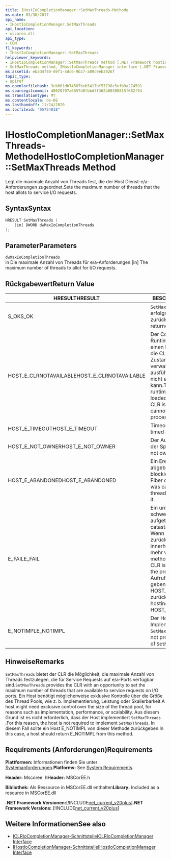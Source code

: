 ```yaml
---
title: IHostIoCompletionManager::SetMaxThreads-Methode
ms.date: 03/30/2017
api_name:
- IHostIoCompletionManager.SetMaxThreads
api_location:
- mscoree.dll
api_type:
- COM
f1_keywords:
- IHostIoCompletionManager::SetMaxThreads
helpviewer_keywords:
- IHostIoCompletionManager::SetMaxThreads method [.NET Framework hosting]
- SetMaxThreads method, IHostIoCompletionManager interface [.NET Framework hosting]
ms.assetid: ebad4f40-d9f1-4dc6-9b27-a89c9eb3926f
topic_type:
- apiref
ms.openlocfilehash: 3cb001db74587beb5417bf57738c5efb9a274591
ms.sourcegitcommit: d8020797a6657d0fbbdff362b80300815f682f94
ms.translationtype: MT
ms.contentlocale: de-DE
ms.lasthandoff: 11/24/2020
ms.locfileid: "95724818"
---
```

# <a name="ihostiocompletionmanagersetmaxthreads-method"></a><span data-ttu-id="20b99-102">IHostIoCompletionManager::SetMaxThreads-Methode</span><span class="sxs-lookup"><span data-stu-id="20b99-102">IHostIoCompletionManager::SetMaxThreads Method</span></span>

<span data-ttu-id="20b99-103">Legt die maximale Anzahl von Threads fest, die der Host Dienst-e/a-Anforderungen zugeordnet.</span><span class="sxs-lookup"><span data-stu-id="20b99-103">Sets the maximum number of threads that the host allots to service I/O requests.</span></span>  
  
## <a name="syntax"></a><span data-ttu-id="20b99-104">Syntax</span><span class="sxs-lookup"><span data-stu-id="20b99-104">Syntax</span></span>  
  
```cpp  
HRESULT SetMaxThreads (  
    [in] DWORD dwMaxIoCompletionThreads  
);  
```  
  
## <a name="parameters"></a><span data-ttu-id="20b99-105">Parameter</span><span class="sxs-lookup"><span data-stu-id="20b99-105">Parameters</span></span>  

 `dwMaxIoCompletionThreads`  
 <span data-ttu-id="20b99-106">in Die maximale Anzahl von Threads für e/a-Anforderungen.</span><span class="sxs-lookup"><span data-stu-id="20b99-106">[in] The maximum number of threads to allot for I/O requests.</span></span>  
  
## <a name="return-value"></a><span data-ttu-id="20b99-107">Rückgabewert</span><span class="sxs-lookup"><span data-stu-id="20b99-107">Return Value</span></span>  
  
|<span data-ttu-id="20b99-108">HRESULT</span><span class="sxs-lookup"><span data-stu-id="20b99-108">HRESULT</span></span>|<span data-ttu-id="20b99-109">BESCHREIBUNG</span><span class="sxs-lookup"><span data-stu-id="20b99-109">Description</span></span>|  
|-------------|-----------------|  
|<span data-ttu-id="20b99-110">S_OK</span><span class="sxs-lookup"><span data-stu-id="20b99-110">S_OK</span></span>|<span data-ttu-id="20b99-111">`SetMaxThreads` wurde erfolgreich zurückgegeben.</span><span class="sxs-lookup"><span data-stu-id="20b99-111">`SetMaxThreads` returned successfully.</span></span>|  
|<span data-ttu-id="20b99-112">HOST_E_CLRNOTAVAILABLE</span><span class="sxs-lookup"><span data-stu-id="20b99-112">HOST_E_CLRNOTAVAILABLE</span></span>|<span data-ttu-id="20b99-113">Der Common Language Runtime (CLR) wurde nicht in einen Prozess geladen, oder die CLR befindet sich in einem Zustand, in dem Sie verwalteten Code nicht ausführen oder den-Befehl nicht erfolgreich verarbeiten kann.</span><span class="sxs-lookup"><span data-stu-id="20b99-113">The common language runtime (CLR) has not been loaded into a process, or the CLR is in a state in which it cannot run managed code or process the call successfully.</span></span>|  
|<span data-ttu-id="20b99-114">HOST_E_TIMEOUT</span><span class="sxs-lookup"><span data-stu-id="20b99-114">HOST_E_TIMEOUT</span></span>|<span data-ttu-id="20b99-115">Timeout des Aufrufes.</span><span class="sxs-lookup"><span data-stu-id="20b99-115">The call timed out.</span></span>|  
|<span data-ttu-id="20b99-116">HOST_E_NOT_OWNER</span><span class="sxs-lookup"><span data-stu-id="20b99-116">HOST_E_NOT_OWNER</span></span>|<span data-ttu-id="20b99-117">Der Aufrufer ist nicht Besitzer der Sperre.</span><span class="sxs-lookup"><span data-stu-id="20b99-117">The caller does not own the lock.</span></span>|  
|<span data-ttu-id="20b99-118">HOST_E_ABANDONED</span><span class="sxs-lookup"><span data-stu-id="20b99-118">HOST_E_ABANDONED</span></span>|<span data-ttu-id="20b99-119">Ein Ereignis wurde abgebrochen, während ein blockierter Thread oder eine Fiber darauf wartete.</span><span class="sxs-lookup"><span data-stu-id="20b99-119">An event was canceled while a blocked thread or fiber was waiting on it.</span></span>|  
|<span data-ttu-id="20b99-120">E_FAIL</span><span class="sxs-lookup"><span data-stu-id="20b99-120">E_FAIL</span></span>|<span data-ttu-id="20b99-121">Ein unbekannter schwerwiegender Fehler ist aufgetreten.</span><span class="sxs-lookup"><span data-stu-id="20b99-121">An unknown catastrophic failure occurred.</span></span> <span data-ttu-id="20b99-122">Wenn eine Methode E_FAIL zurückgibt, ist die CLR innerhalb des Prozesses nicht mehr verwendbar.</span><span class="sxs-lookup"><span data-stu-id="20b99-122">When a method returns E_FAIL, the CLR is no longer usable within the process.</span></span> <span data-ttu-id="20b99-123">Nachfolgende Aufrufe von Hostingmethoden geben HOST_E_CLRNOTAVAILABLE zurück.</span><span class="sxs-lookup"><span data-stu-id="20b99-123">Subsequent calls to hosting methods return HOST_E_CLRNOTAVAILABLE.</span></span>|  
|<span data-ttu-id="20b99-124">E_NOTIMPL</span><span class="sxs-lookup"><span data-stu-id="20b99-124">E_NOTIMPL</span></span>|<span data-ttu-id="20b99-125">Der Host stellt keine Implementierung von bereit `SetMaxThreads` .</span><span class="sxs-lookup"><span data-stu-id="20b99-125">The host does not provide an implementation of `SetMaxThreads`.</span></span>|  
  
## <a name="remarks"></a><span data-ttu-id="20b99-126">Hinweise</span><span class="sxs-lookup"><span data-stu-id="20b99-126">Remarks</span></span>  

 <span data-ttu-id="20b99-127">`SetMaxThreads` bietet der CLR die Möglichkeit, die maximale Anzahl von Threads festzulegen, die für Service Requests auf e/a-Ports verfügbar sind.</span><span class="sxs-lookup"><span data-stu-id="20b99-127">`SetMaxThreads` provides the CLR with an opportunity to set the maximum number of threads that are available to service requests on I/O ports.</span></span> <span data-ttu-id="20b99-128">Ein Host benötigt möglicherweise exklusive Kontrolle über die Größe des Thread Pools, wie z. b. Implementierung, Leistung oder Skalierbarkeit.</span><span class="sxs-lookup"><span data-stu-id="20b99-128">A host might need exclusive control over the size of the thread pool, for reasons such as implementation, performance, or scalability.</span></span> <span data-ttu-id="20b99-129">Aus diesem Grund ist es nicht erforderlich, dass der Host implementiert `SetMaxThreads` .</span><span class="sxs-lookup"><span data-stu-id="20b99-129">For this reason, the host is not required to implement `SetMaxThreads`.</span></span> <span data-ttu-id="20b99-130">In diesem Fall sollte ein Host E_NOTIMPL von dieser Methode zurückgeben.</span><span class="sxs-lookup"><span data-stu-id="20b99-130">In this case, a host should return E_NOTIMPL from this method.</span></span>  
  
## <a name="requirements"></a><span data-ttu-id="20b99-131">Requirements (Anforderungen)</span><span class="sxs-lookup"><span data-stu-id="20b99-131">Requirements</span></span>  

 <span data-ttu-id="20b99-132">**Plattformen:** Informationen finden Sie unter [Systemanforderungen](../../get-started/system-requirements.md).</span><span class="sxs-lookup"><span data-stu-id="20b99-132">**Platforms:** See [System Requirements](../../get-started/system-requirements.md).</span></span>  
  
 <span data-ttu-id="20b99-133">**Header:** Mscoree. h</span><span class="sxs-lookup"><span data-stu-id="20b99-133">**Header:** MSCorEE.h</span></span>  
  
 <span data-ttu-id="20b99-134">**Bibliothek:** Als Ressource in MSCorEE.dll enthalten</span><span class="sxs-lookup"><span data-stu-id="20b99-134">**Library:** Included as a resource in MSCorEE.dll</span></span>  
  
 <span data-ttu-id="20b99-135">**.NET Framework Versionen:**[!INCLUDE[net_current_v20plus](../../../../includes/net-current-v20plus-md.md)]</span><span class="sxs-lookup"><span data-stu-id="20b99-135">**.NET Framework Versions:** [!INCLUDE[net_current_v20plus](../../../../includes/net-current-v20plus-md.md)]</span></span>  
  
## <a name="see-also"></a><span data-ttu-id="20b99-136">Weitere Informationen</span><span class="sxs-lookup"><span data-stu-id="20b99-136">See also</span></span>

- [<span data-ttu-id="20b99-137">ICLRIoCompletionManager-Schnittstelle</span><span class="sxs-lookup"><span data-stu-id="20b99-137">ICLRIoCompletionManager Interface</span></span>](iclriocompletionmanager-interface.md)
- [<span data-ttu-id="20b99-138">IHostIoCompletionManager-Schnittstelle</span><span class="sxs-lookup"><span data-stu-id="20b99-138">IHostIoCompletionManager Interface</span></span>](ihostiocompletionmanager-interface.md)
